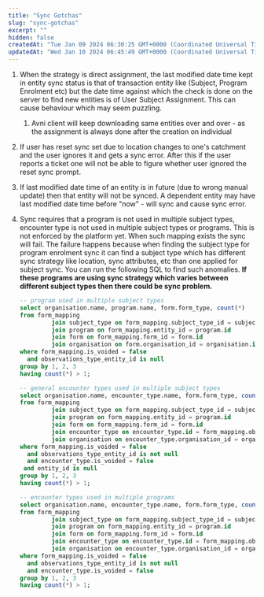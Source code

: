 ```yaml
---
title: "Sync Gotchas"
slug: "sync-gotchas"
excerpt: ""
hidden: false
createdAt: "Tue Jan 09 2024 06:30:25 GMT+0000 (Coordinated Universal Time)"
updatedAt: "Wed Jan 10 2024 06:45:49 GMT+0000 (Coordinated Universal Time)"
---
```

1. When the strategy is direct assignment, the last modified date time kept in entity sync status is that of transaction entity like (Subject, Program Enrolment etc) but the date time against which the check is done on the server to find new entities is of User Subject Assignment. This can cause behaviour which may seem puzzling.
   1. Avni client will keep downloading same entities over and over - as the assignment is always done after the creation on individual
2. If user has reset sync set due to location changes to one's catchment and the user ignores it and gets a sync error. After this if the user reports a ticket one will not be able to figure whether user ignored the reset sync prompt.
3. If last modified date time of an entity is in future (due to wrong manual update) then that entity will not be synced. A dependent entity may have last modified date time before "now" - will sync and cause sync error.
4. Sync requires that a program is not used in multiple subject types, encounter type is not used in multiple subject types or programs. This is not enforced by the platform yet. When such mapping exists the sync will fail. The failure happens because when finding the subject type for program enrolment sync it can find a subject type which has different sync strategy like location, sync attributes, etc than one applied for subject sync. You can run the following SQL to find such anomalies. **If these programs are using sync strategy which varies between different subject types then there could be sync problem.**

   ```sql
   -- program used in multiple subject types
   select organisation.name, program.name, form.form_type, count(*)
   from form_mapping
            join subject_type on form_mapping.subject_type_id = subject_type.id
            join program on form_mapping.entity_id = program.id
            join form on form_mapping.form_id = form.id
            join organisation on form.organisation_id = organisation.id
   where form_mapping.is_voided = false
     and observations_type_entity_id is null
   group by 1, 2, 3
   having count(*) > 1;

   -- general encounter types used in multiple subject types
   select organisation.name, encounter_type.name, form.form_type, count(*)
   from form_mapping
            join subject_type on form_mapping.subject_type_id = subject_type.id
            join program on form_mapping.entity_id = program.id
            join form on form_mapping.form_id = form.id
            join encounter_type on encounter_type.id = form_mapping.observations_type_entity_id
            join organisation on encounter_type.organisation_id = organisation.id
   where form_mapping.is_voided = false
     and observations_type_entity_id is not null
     and encounter_type.is_voided = false
    and entity_id is null
   group by 1, 2, 3
   having count(*) > 1;

   -- encounter types used in multiple programs
   select organisation.name, encounter_type.name, form.form_type, count(*)
   from form_mapping
            join subject_type on form_mapping.subject_type_id = subject_type.id
            join program on form_mapping.entity_id = program.id
            join form on form_mapping.form_id = form.id
            join encounter_type on encounter_type.id = form_mapping.observations_type_entity_id
            join organisation on encounter_type.organisation_id = organisation.id
   where form_mapping.is_voided = false
     and observations_type_entity_id is not null
     and encounter_type.is_voided = false
   group by 1, 2, 3
   having count(*) > 1;
   ```
